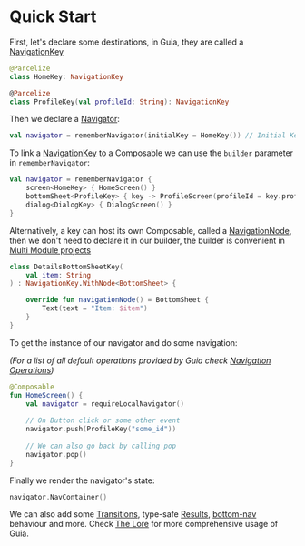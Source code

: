 # Quick Start

First, let's declare some destinations, in Guia, they are called a [NavigationKey](../the-lore/navigation-key.md)

```kotlin
@Parcelize
class HomeKey: NavigationKey

@Parcelize
class ProfileKey(val profileId: String): NavigationKey
```

Then we declare a [Navigator](../the-lore/navigator/):

```kotlin
val navigator = rememberNavigator(initialKey = HomeKey()) // Initial Key is optional
```

To link a [NavigationKey](../the-lore/navigation-key.md) to a Composable we can use the `builder` parameter in `rememberNavigator`:

```kotlin
val navigator = rememberNavigator {
    screen<HomeKey> { HomeScreen() }
    bottomSheet<ProfileKey> { key -> ProfileScreen(profileId = key.profileId) }
    dialog<DialogKey> { DialogScreen() }
}
```

Alternatively, a key can host its own Composable, called a [NavigationNode](../the-lore/navigation-node/), then we don't need to declare it in our builder, the builder is convenient in [Multi Module projects](../the-lore/multi-module-navigation/)

```kotlin
class DetailsBottomSheetKey(
    val item: String
) : NavigationKey.WithNode<BottomSheet> {

    override fun navigationNode() = BottomSheet {
        Text(text = "Item: $item")
    }
}
```

To get the instance of our navigator and do some navigation:

_(For a list of all default operations provided by Guia check_ [_Navigation Operations_](../the-lore/navigator/navigation-operations.md)_)_

```kotlin
@Composable
fun HomeScreen() {
    val navigator = requireLocalNavigator()
    
    // On Button click or some other event
    navigator.push(ProfileKey("some_id"))
    
    // We can also go back by calling pop
    navigator.pop()
}
```

Finally we render the navigator's state:

```kotlin
navigator.NavContainer()
```

We can also add some [Transitions](../the-lore/navigator-config/transitions.md), type-safe [Results](../the-lore/results.md), [bottom-nav](../the-lore/navhost/) behaviour and more. Check [The Lore](../the-lore/) for more comprehensive usage of Guia.
